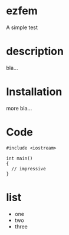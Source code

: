 # ezfem
A simple test

# description
bla...

# Installation
more bla...

# Code
```
#include <iostream>

int main()
{
  // impressive
}
```

# list
* one
* two
* three
